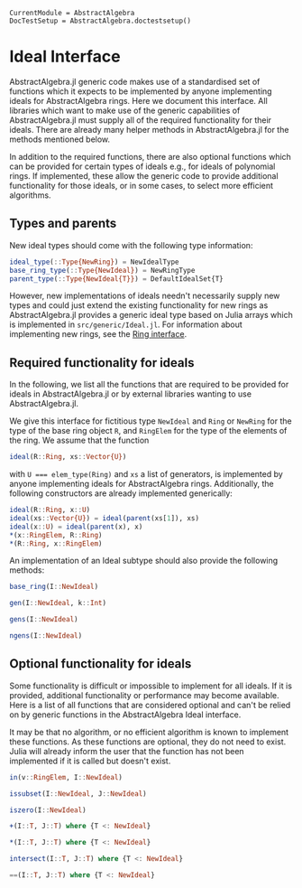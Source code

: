 ```@meta
CurrentModule = AbstractAlgebra
DocTestSetup = AbstractAlgebra.doctestsetup()
```

# Ideal Interface

AbstractAlgebra.jl generic code makes use of a standardised set of functions which it
expects to be implemented by anyone implementing ideals for AbstractAlgebra rings. 
Here we document this interface. All libraries which want to make use of the generic
capabilities of AbstractAlgebra.jl must supply all of the required functionality for their ideals.
There are already many helper methods in AbstractAlgebra.jl for the methods mentioned below.

In addition to the required functions, there are also optional functions which can be
provided for certain types of ideals e.g., for ideals of polynomial rings. If implemented,
these allow the generic code to provide additional functionality for those ideals, or in
some cases, to select more efficient algorithms.

## Types and parents

New ideal types should come with the following type information:

```julia
ideal_type(::Type{NewRing}) = NewIdealType 
base_ring_type(::Type{NewIdeal}) = NewRingType
parent_type(::Type{NewIdeal{T}}) = DefaultIdealSet{T}
```

However, new implementations of ideals needn't necessarily supply new types and could just extend
the existing functionality for new rings as AbstractAlgebra.jl provides a generic ideal type
based on Julia arrays which is implemented in `src/generic/Ideal.jl`. For information 
about implementing new rings, see the [Ring interface](@ref "Ring Interface").

## Required functionality for ideals

In the following, we list all the functions that are required to be provided for ideals
in AbstractAlgebra.jl or by external libraries wanting to use AbstractAlgebra.jl.

We give this interface for fictitious type `NewIdeal` and `Ring` or `NewRing` for the type of the base ring
object `R`, and `RingElem` for the type of the elements of the ring.
We assume that the function

```julia
ideal(R::Ring, xs::Vector{U})
```

with `U === elem_type(Ring)` and `xs` a list of generators,
is implemented by anyone implementing ideals for AbstractAlgebra rings. 
Additionally, the following constructors are already implemented generically:

```julia
ideal(R::Ring, x::U)
ideal(xs::Vector{U}) = ideal(parent(xs[1]), xs)
ideal(x::U) = ideal(parent(x), x)
*(x::RingElem, R::Ring)
*(R::Ring, x::RingElem)
```

An implementation of an Ideal subtype should also provide the
following methods:

```julia
base_ring(I::NewIdeal)
```
```julia
gen(I::NewIdeal, k::Int)
```
```julia
gens(I::NewIdeal)
```
```julia
ngens(I::NewIdeal)
```

## Optional functionality for ideals

Some functionality is difficult or impossible to implement for all ideals.
If it is provided, additional functionality or performance may become available. Here
is a list of all functions that are considered optional and can't be relied on by
generic functions in the AbstractAlgebra Ideal interface.

It may be that no algorithm, or no efficient algorithm is known to implement these
functions. As these functions are optional, they do not need to exist. Julia will
already inform the user that the function has not been implemented if it is called but
doesn't exist.

```julia
in(v::RingElem, I::NewIdeal)
```
```julia
issubset(I::NewIdeal, J::NewIdeal)
```
```julia
iszero(I::NewIdeal)
```
```julia
+(I::T, J::T) where {T <: NewIdeal}
```
```julia
*(I::T, J::T) where {T <: NewIdeal}
```
```julia
intersect(I::T, J::T) where {T <: NewIdeal}
```
```julia
==(I::T, J::T) where {T <: NewIdeal}
```
